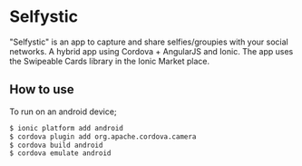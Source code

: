 # Selfystic

"Selfystic" is an app to capture and share selfies/groupies with your social networks. A hybrid app using Cordova + AngularJS and Ionic. The app uses the Swipeable Cards library in the Ionic Market place.

## How to use

To run on an android device;

```bash
$ ionic platform add android
$ cordova plugin add org.apache.cordova.camera
$ cordova build android
$ cordova emulate android
```